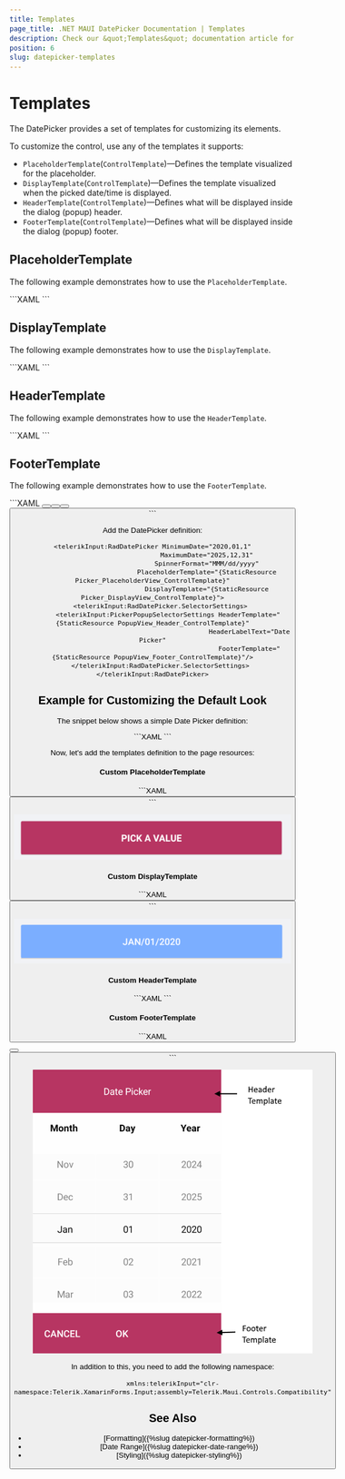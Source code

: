 ```yaml
---
title: Templates
page_title: .NET MAUI DatePicker Documentation | Templates
description: Check our &quot;Templates&quot; documentation article for Telerik DatePicker for .NET MAUI.
position: 6
slug: datepicker-templates
---
```


# Templates

The DatePicker provides a set of templates for customizing its elements.

To customize the control, use any of the templates it supports:

* `PlaceholderTemplate`(`ControlTemplate`)&mdash;Defines the template visualized for the placeholder.  
* `DisplayTemplate`(`ControlTemplate`)&mdash;Defines the template visualized when the picked date/time is displayed.
* `HeaderTemplate`(`ControlTemplate`)&mdash;Defines what will be displayed inside the dialog (popup) header.
* `FooterTemplate`(`ControlTemplate`)&mdash;Defines what will be displayed inside the dialog (popup) footer.

## PlaceholderTemplate

The following example demonstrates how to use the `PlaceholderTemplate`.

<snippet id='datepicker-placeholder-default-template' />
```XAML
<ControlTemplate x:Key="Picker_PlaceholderView_ControlTemplate">
	<Grid>
		<Grid.GestureRecognizers>
			<TapGestureRecognizer Command="{TemplateBinding ToggleCommand}" />
		</Grid.GestureRecognizers>
		<Label Text="{TemplateBinding Placeholder}"
			   Style="{TemplateBinding PlaceholderLabelStyle}"
			   AutomationId="PickerPlaceholderLabel"/>
	</Grid>
</ControlTemplate>
```

## DisplayTemplate

The following example demonstrates how to use the `DisplayTemplate`.

<snippet id='datepicker-display-default-template' />
```XAML
<ControlTemplate x:Key="Picker_DisplayView_ControlTemplate">
	<Grid>
		<Grid.GestureRecognizers>
			<TapGestureRecognizer Command="{TemplateBinding ToggleCommand}" />
		</Grid.GestureRecognizers>
		<Label Text="{TemplateBinding DisplayString}"
			   Style="{TemplateBinding DisplayLabelStyle}"
			   AutomationId="PickerDisplayLabel"/>
	</Grid>
</ControlTemplate>
```

## HeaderTemplate

The following example demonstrates how to use the `HeaderTemplate`.

<snippet id='datepicker-header-default-template' />
```XAML
<ControlTemplate x:Key="PopupView_Header_ControlTemplate">
	<telerik:RadBorder BackgroundColor="{TemplateBinding BackgroundColor}"
					   BorderColor="{TemplateBinding BorderColor}"
					   BorderThickness="{TemplateBinding BorderThickness}"
					   CornerRadius="{TemplateBinding CornerRadius}">
		<Label Text="{TemplateBinding HeaderLabelText}"
			   Style="{TemplateBinding HeaderLabelStyle}"
			   AutomationId="PickerPopupHeaderLabel"/>
	</telerik:RadBorder>
</ControlTemplate>
```

## FooterTemplate

The following example demonstrates how to use the `FooterTemplate`.

<snippet id='datepicker-footer-default-template' />
```XAML
<ControlTemplate x:Key="PopupView_Footer_ControlTemplate">
	<telerik:RadBorder BackgroundColor="{TemplateBinding BackgroundColor}"
					   BorderColor="{TemplateBinding BorderColor}"
					   BorderThickness="{TemplateBinding BorderThickness}"
					   CornerRadius="{TemplateBinding CornerRadius}">
		<OnPlatform x:TypeArguments="View">
			<On Platform="Android, iOS">
				<HorizontalStackLayout Spacing="0" HorizontalOptions="End">
					<Button Text="{TemplateBinding CancelButtonText}"
							Style="{TemplateBinding CancelButtonStyle}"
							Command="{TemplateBinding CancelCommand}"
							AutomationId="PickerPopupCancelButton"/>
					<Button Text="{TemplateBinding AcceptButtonText}"
							Style="{TemplateBinding AcceptButtonStyle}"
							Command="{TemplateBinding AcceptCommand}"
							AutomationId="PickerPopupOkButton"/>
				</HorizontalStackLayout>
			</On>
			<On Platform="UWP">
				<HorizontalStackLayout Spacing="0" HorizontalOptions="End">
					<Button Text="{TemplateBinding AcceptButtonText}"
							Style="{TemplateBinding AcceptButtonStyle}"
							Command="{TemplateBinding AcceptCommand}"
							AutomationId="PickerPopupOkButton"/>
					<Button Text="{TemplateBinding CancelButtonText}"
							Style="{TemplateBinding CancelButtonStyle}"
							Command="{TemplateBinding CancelCommand}"
							AutomationId="PickerPopupCancelButton"/>
				</HorizontalStackLayout>
			</On>
		</OnPlatform>
	</telerik:RadBorder>
</ControlTemplate>
```

Add the DatePicker definition:

```XAML
<telerikInput:RadDatePicker MinimumDate="2020,01,1"
							MaximumDate="2025,12,31"
							SpinnerFormat="MMM/dd/yyyy"
							PlaceholderTemplate="{StaticResource Picker_PlaceholderView_ControlTemplate}"
							DisplayTemplate="{StaticResource Picker_DisplayView_ControlTemplate}">
	<telerikInput:RadDatePicker.SelectorSettings>
		<telerikInput:PickerPopupSelectorSettings HeaderTemplate="{StaticResource PopupView_Header_ControlTemplate}"
												  HeaderLabelText="Date Picker"
												  FooterTemplate="{StaticResource PopupView_Footer_ControlTemplate}"/>
	</telerikInput:RadDatePicker.SelectorSettings>
</telerikInput:RadDatePicker>
```

## Example for Customizing the Default Look

The snippet below shows a simple Date Picker definition:

<snippet id='datepicker-custom-templates' />
```XAML
<telerikInput:RadDatePicker MinimumDate="2020,01,1"
							MaximumDate="2025,12,31"
							SpinnerFormat="MMM/dd/yyyy"
							PlaceholderTemplate="{StaticResource placeholderTemplate}"
							DisplayTemplate="{StaticResource displayTemplate}">
	<telerikInput:RadDatePicker.SelectorSettings>
		<telerikInput:PickerPopupSelectorSettings HeaderTemplate="{StaticResource headerTemplate}"
												  HeaderLabelText="This is the Header Template"
												  FooterTemplate="{StaticResource footerTemplate}"/>
	</telerikInput:RadDatePicker.SelectorSettings>
</telerikInput:RadDatePicker>
```

Now, let's add the templates definition to the page resources:

#### Custom PlaceholderTemplate

<snippet id='datepicker-placeholder-template' />
```XAML
<ControlTemplate x:Key="placeholderTemplate">
	<Button Text="{TemplateBinding Placeholder}"
			FontAttributes="Bold"
			TextColor="White"
			BackgroundColor="#B73562"
			HeightRequest="50" Command="{TemplateBinding ToggleCommand}" />
</ControlTemplate>
```

![DatePicker PlaceholderTemplate](images/datepicker_placeholder_template.png)

#### Custom DisplayTemplate

<snippet id='datepicker-display-template' />
```XAML
<ControlTemplate x:Key="displayTemplate">
	<Button Text="{TemplateBinding DisplayString}"
			TextColor="White"
			BackgroundColor="#7BAEFF"
			HeightRequest="50"
			Command="{TemplateBinding ToggleCommand}" />
</ControlTemplate>
```

![DatePicker DisplayTemplate](images/datepicker_display_template.png)

#### Custom HeaderTemplate

<snippet id='datepicker-header-template' />
```XAML
<ControlTemplate x:Key="headerTemplate">
	<Label Text="Date Picker"
		   TextColor="White"
		   VerticalTextAlignment="Center"
		   HorizontalTextAlignment="Center"
		   BackgroundColor="#B73562"/>
</ControlTemplate>
```

#### Custom FooterTemplate

<snippet id='datepicker-footer-template' />
```XAML
<ControlTemplate x:Key="footerTemplate">
	<HorizontalStackLayout Spacing="0" HorizontalOptions="FillAndExpand" BackgroundColor="#B73562">
		<Button Text="Cancel"
				TextColor="White"
				BackgroundColor="Transparent"
				Command="{TemplateBinding CancelCommand}" />
		<Button Text="OK"
				TextColor="White"
				BackgroundColor="Transparent"
				Command="{TemplateBinding AcceptCommand}" />
	</HorizontalStackLayout>
</ControlTemplate>
```

![DatePicker FooterTemplate](images/datepicker_header_footer_template.png)

In addition to this, you need to add the following namespace:

```XAML
xmlns:telerikInput="clr-namespace:Telerik.XamarinForms.Input;assembly=Telerik.Maui.Controls.Compatibility"
```

## See Also

- [Formatting]({%slug datepicker-formatting%})
- [Date Range]({%slug datepicker-date-range%})
- [Styling]({%slug datepicker-styling%})
